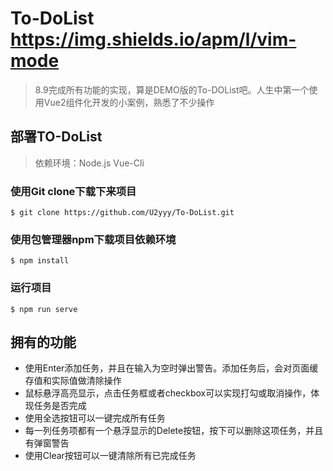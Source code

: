 # To-DoList    https://img.shields.io/apm/l/vim-mode

>8.9完成所有功能的实现，算是DEMO版的To-DOList吧。人生中第一个使用Vue2组件化开发的小案例，熟悉了不少操作

## 部署TO-DoList

> 依赖环境：Node.js  Vue-Cli

### 使用Git clone下载下来项目

```shell
$ git clone https://github.com/U2yyy/To-DoList.git
```

### 使用包管理器npm下载项目依赖环境

```shell
$ npm install
```

### 运行项目

```shell
$ npm run serve
```



## 拥有的功能

- 使用Enter添加任务，并且在输入为空时弹出警告。添加任务后，会对页面缓存值和实际值做清除操作
- 鼠标悬浮高亮显示，点击任务框或者checkbox可以实现打勾或取消操作，体现任务是否完成
- 使用全选按钮可以一键完成所有任务
- 每一列任务项都有一个悬浮显示的Delete按钮，按下可以删除这项任务，并且有弹窗警告
- 使用Clear按钮可以一键清除所有已完成任务

